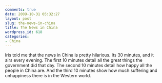 ```yaml
---
comments: true
date: 2009-10-31 05:32:27
layout: post
slug: the-news-in-china
title: The News in China
wordpress_id: 618
categories:
- China
---
```


Iris told me that the news in China is pretty hilarious.  Its 30 minutes, and it airs every evening.  The first 10 minutes detail all the great things the government did that day.  The second 10 minutes detail how happy all the people in China are.  And the third 10 minutes show how much suffering and unhappiness there is in the Western world.
